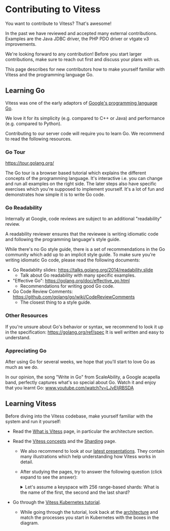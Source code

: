 # Contributing to Vitess

You want to contribute to Vitess? That's awesome!

In the past we have reviewed and accepted many external contributions. Examples are the Java JDBC driver, the PHP PDO driver or vtgate v3 improvements.

We're looking forward to any contribution! Before you start larger contributions, make sure to reach out first and discuss your plans with us.

This page describes for new contributors how to make yourself familiar with Vitess and the programming language Go.

## Learning Go

Vitess was one of the early adaptors of [Google's programming language Go](https://golang.org/).

We love it for its simplicity (e.g. compared to C++ or Java) and performance (e.g. compared to Python).

Contributing to our server code will require you to learn Go. We recommend to read the following resources.

### Go Tour

https://tour.golang.org/

The Go tour is a browser based tutorial which explains the different concepts of the programming language.
It's interactive i.e. you can change and run all examples on the right side.
The later steps also have specific exercises which you're supposed to implement yourself.
It's a lot of fun and demonstrates how simple it is to write Go code.

### Go Readability

Internally at Google, code reviews are subject to an additional "readability" review.

A readability reviewer ensures that the reviewee is writing idiomatic code and following the programming language's style guide.

While there's no Go style guide, there is a set of recommendations in the Go community which add up to an implicit style guide.
To make sure you're writing idiomatic Go code, please read the following documents:

* Go Readablity slides: https://talks.golang.org/2014/readability.slide
  * Talk about Go readability with many specific examples.
* "Effective Go": https://golang.org/doc/effective_go.html
  * Recommendations for writing good Go code.
* Go Code Review Comments: https://github.com/golang/go/wiki/CodeReviewComments 
  * The closest thing to a style guide.

### Other Resources

If you're unsure about Go's behavior or syntax, we recommend to look it up in the specification: https://golang.org/ref/spec
It is well written and easy to understand.

### Appreciating Go

After using Go for several weeks, we hope that you'll start to love Go as much as we do. 

In our opinion, the song "Write in Go" from ScaleAbility, a Google acapella band, perfectly captures what's so special about Go. Watch it and enjoy that you learnt Go: www.youtube.com/watch?v=LJvEIjRBSDA

## Learning Vitess

Before diving into the Vitess codebase, make yourself familiar with the system and run it yourself:

* Read the [What is Vitess](/overview/) page, in particular the architecture section.

* Read the [Vitess concepts](/overview/concepts.html) and the [Sharding](/user-guide/sharding.html) page.

  * We also recommend to look at our [latest presentations](/resources/presentations.html). They contain many illustrations which help understanding how Vitess works in detail.

  * After studying the pages, try to answer the following question (click expand to see the answer):
    <details> 
      <summary>
        Let's assume a keyspace with 256 range-based shards: What is the name of the first, the second and the last shard?
      </summary>
      -01, 01-02, ff-
    </details>

* Go through the [Vitess Kubernetes tutorial](/getting-started/).

  * While going through the tutorial, look back at the [architecture](/overview/#architecture) and match the processes you start in Kubernetes with the boxes in the diagram.
